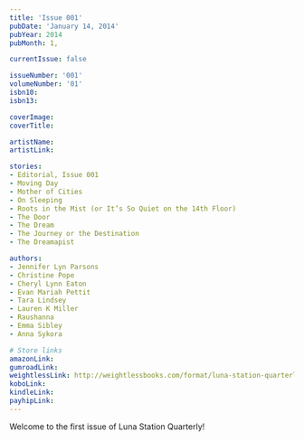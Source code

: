 ```yaml
---
title: 'Issue 001'
pubDate: 'January 14, 2014'
pubYear: 2014
pubMonth: 1,

currentIssue: false

issueNumber: '001'
volumeNumber: '01'
isbn10: 
isbn13: 

coverImage: 
coverTitle: 

artistName: 
artistLink: 

stories:
- Editorial, Issue 001
- Moving Day
- Mother of Cities
- On Sleeping
- Roots in the Mist (or It’s So Quiet on the 14th Floor)
- The Door
- The Dream
- The Journey or the Destination
- The Dreamapist

authors:
- Jennifer Lyn Parsons
- Christine Pope
- Cheryl Lynn Eaton
- Evan Mariah Pettit
- Tara Lindsey
- Lauren K Miller
- Raushanna
- Emma Sibley
- Anna Sykora

# Store links
amazonLink: 
gumroadLink: 
weightlessLink: http://weightlessbooks.com/format/luna-station-quarterly-issue-1/
koboLink: 
kindleLink: 
payhipLink: 
---
```


Welcome to the first issue of Luna Station Quarterly!
